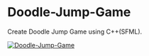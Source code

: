 # Doodle-Jump-Game
Create Doodle Jump Game using C++(SFML). 

[![Doodle-Jump-Game](https://img.youtube.com/vi/UVKTvW3Cxqs/0.jpg)](https://www.youtube.com/watch?v=UVKTvW3Cxqs)
